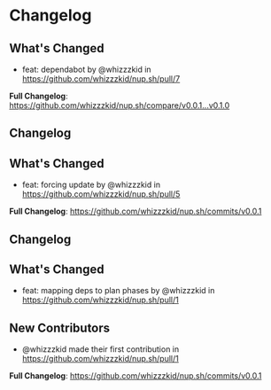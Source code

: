 # Changelog

## What's Changed
* feat: dependabot by @whizzzkid in https://github.com/whizzzkid/nup.sh/pull/7


**Full Changelog**: https://github.com/whizzzkid/nup.sh/compare/v0.0.1...v0.1.0

## Changelog

## What's Changed
* feat: forcing update by @whizzzkid in https://github.com/whizzzkid/nup.sh/pull/5


**Full Changelog**: https://github.com/whizzzkid/nup.sh/commits/v0.0.1

## Changelog

## What's Changed
* feat: mapping deps to plan phases by @whizzzkid in https://github.com/whizzzkid/nup.sh/pull/1

## New Contributors
* @whizzzkid made their first contribution in https://github.com/whizzzkid/nup.sh/pull/1

**Full Changelog**: https://github.com/whizzzkid/nup.sh/commits/v0.0.1
